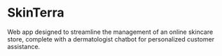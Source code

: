 # SkinTerra
Web app designed to streamline the management of an online skincare store, complete with a dermatologist chatbot for personalized customer assistance.
